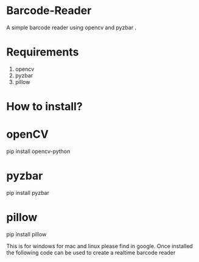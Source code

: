 # Barcode-Reader
A simple barcode reader using opencv and pyzbar .

# Requirements
1. opencv
2. pyzbar
3. pillow

# How to install?
  # openCV
  pip install opencv-python
  # pyzbar
  pip install pyzbar
  # pillow
  pip install pillow
  
 This is for windows for mac and linux please find in google.
 Once installed the following code can be used to create a realtime barcode reader
